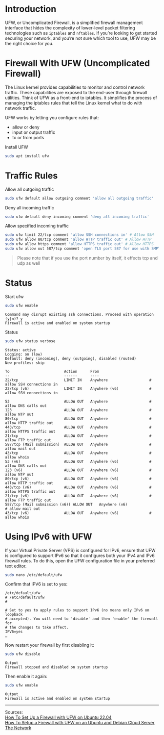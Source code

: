 # Introduction
UFW, or Uncomplicated Firewall, is a simplified firewall management interface that hides the complexity of lower-level packet filtering technologies such as ```iptables``` and ```nftables```. If you’re looking to get started securing your network, and you’re not sure which tool to use, UFW may be the right choice for you.

# Firewall With UFW (Uncomplicated Firewall)
The Linux kernel provides capabilities to monitor and control network traffic. These capabilities are exposed to the end-user through firewall utilities. Think of UFW as a front-end to iptables. It simplifies the process of managing the iptables rules that tell the Linux kernel what to do with network traffic.

UFW works by letting you configure rules that:
- allow or deny
- input or output traffic
- to or from ports

Install UFW
``` bash
sudo apt install ufw
```

# Traffic Rules
Allow all outgoing traffic
``` bash
sudo ufw default allow outgoing comment 'allow all outgoing traffic'
```
Deny all incoming traffic
``` bash
sudo ufw default deny incoming comment 'deny all incoming traffic'
```
Allow specified incoming traffic
``` bash
sudo ufw limit 22/tcp comment 'allow SSH connections in' # Allow SSH
sudo ufw allow 80/tcp comment 'allow HTTP traffic out' # Allow HTTP
sudo ufw allow https comment 'allow HTTPS traffic out' # Allow HTTPS
sudo ufw allow out 587/tcp comment 'open TLS port 587 for use with SMPT to send e-mails' # Allow SMTP through TLS
```
> Please note that if you use the port number by itself, it effects tcp and udp as well

# Status
Start ufw
``` bash
sudo ufw enable
```
```
Command may disrupt existing ssh connections. Proceed with operation (y|n)? y
Firewall is active and enabled on system startup
```
Status
``` bash
sudo ufw status verbose
```
```
Status: active
Logging: on (low)
Default: deny (incoming), deny (outgoing), disabled (routed)
New profiles: skip

To                         Action      From
--                         ------      ----
22/tcp                     LIMIT IN    Anywhere                   # allow SSH connections in
22/tcp (v6)                LIMIT IN    Anywhere (v6)              # allow SSH connections in

53                         ALLOW OUT   Anywhere                   # allow DNS calls out
123                        ALLOW OUT   Anywhere                   # allow NTP out
80/tcp                     ALLOW OUT   Anywhere                   # allow HTTP traffic out
443/tcp                    ALLOW OUT   Anywhere                   # allow HTTPS traffic out
21/tcp                     ALLOW OUT   Anywhere                   # allow FTP traffic out
587/tcp (Mail submission)  ALLOW OUT   Anywhere                   # allow mail out
43/tcp                     ALLOW OUT   Anywhere                   # allow whois
53 (v6)                    ALLOW OUT   Anywhere (v6)              # allow DNS calls out
123 (v6)                   ALLOW OUT   Anywhere (v6)              # allow NTP out
80/tcp (v6)                ALLOW OUT   Anywhere (v6)              # allow HTTP traffic out
443/tcp (v6)               ALLOW OUT   Anywhere (v6)              # allow HTTPS traffic out
21/tcp (v6)                ALLOW OUT   Anywhere (v6)              # allow FTP traffic out
587/tcp (Mail submission (v6)) ALLOW OUT   Anywhere (v6)              # allow mail out
43/tcp (v6)                ALLOW OUT   Anywhere (v6)              # allow whois
```

# Using IPv6 with UFW
If your Virtual Private Server (VPS) is configured for IPv6, ensure that UFW is configured to support IPv6 so that it configures both your IPv4 and IPv6 firewall rules. To do this, open the UFW configuration file in your preferred text editor.
``` bash
sudo nano /etc/default/ufw
```
Confirm that IPV6 is set to yes:
```
/etc/default/ufw
# /etc/default/ufw
#

# Set to yes to apply rules to support IPv6 (no means only IPv6 on loopback
# accepted). You will need to 'disable' and then 'enable' the firewall for
# the changes to take affect.
IPV6=yes
…
```
Now restart your firewall by first disabling it:
``` bash
sudo ufw disable
```
```
Output
Firewall stopped and disabled on system startup
```
Then enable it again:
``` bash
sudo ufw enable
```
```
Output
Firewall is active and enabled on system startup
```


---
Sources:  
[How To Set Up a Firewall with UFW on Ubuntu 22.04](https://www.digitalocean.com/community/tutorials/how-to-set-up-a-firewall-with-ufw-on-ubuntu-22-04)  
[How To Setup a Firewall with UFW on an Ubuntu and Debian Cloud Server](https://www.digitalocean.com/community/tutorials/how-to-setup-a-firewall-with-ufw-on-an-ubuntu-and-debian-cloud-server)  
[The Network](https://github.com/imthenachoman/How-To-Secure-A-Linux-Server#the-network)